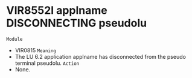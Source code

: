 # VIR8552I applname DISCONNECTING pseudolu
`Module`
- VIR0815
`Meaning`
- The LU 6.2 application applname has disconnected from the pseudo terminal pseudolu.
`Action`
- None.
